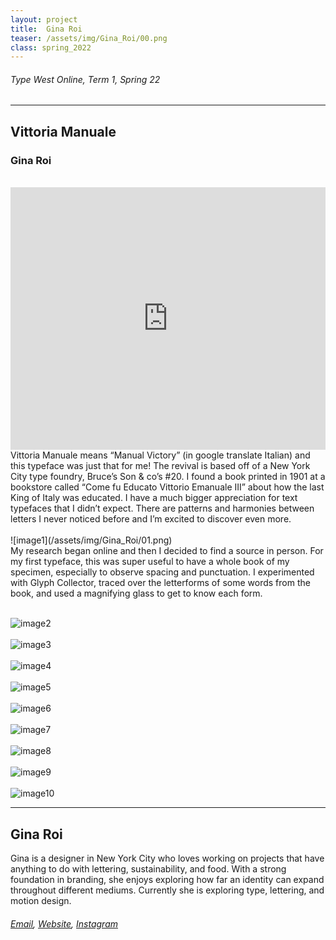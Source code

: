 ```yaml
---
layout: project
title:  Gina Roi
teaser: /assets/img/Gina_Roi/00.png
class: spring_2022
---
```

###### Type West Online, Term 1, Spring 22 ######
---
## Vittoria Manuale ##
### Gina Roi ###
<br>
<iframe width="100%" height="420" src="https://www.youtube.com/embed/55JRKd4jKvw?rel=0&modestbranding=1&autohide=1&controls=1&showinfo=0&showtitle=0" title="YouTube video player" frameborder="0" allow="accelerometer; autoplay; clipboard-write; encrypted-media; gyroscope; picture-in-picture" allowfullscreen></iframe>
<br>
Vittoria Manuale means “Manual Victory” (in google translate Italian) and this typeface was just that for me! The revival is based off of a New York City type foundry, Bruce’s Son & co’s #20. I found a book printed in 1901 at a bookstore called “Come fu Educato Vittorio Emanuale III” about how the last King of Italy was educated. I have a much bigger appreciation for text typefaces that I didn’t expect. There are patterns and harmonies between letters I never noticed before and I’m excited to discover even more.
<br><br>
![image1](/assets/img/Gina_Roi/01.png)
<br>
My research began online and then I decided to find a source in person. For my first typeface, this was super useful to have a whole book of my specimen, especially to observe spacing and punctuation. I experimented with Glyph Collector, traced over the letterforms of some words from the book, and used a magnifying glass to get to know each form.
<br><br>

![image2](/assets/img/Gina_Roi/02.png)
<br><br>
![image3](/assets/img/Gina_Roi/03.png)
<br><br>
![image4](/assets/img/Gina_Roi/04.png)
<br><br>
![image5](/assets/img/Gina_Roi/05.png)
<br><br>
![image6](/assets/img/Gina_Roi/06.png)
<br><br>
![image7](/assets/img/Gina_Roi/07.png)
<br><br>
![image8](/assets/img/Gina_Roi/08.png)
<br><br>
![image9](/assets/img/Gina_Roi/09.png)
<br><br>
![image10](/assets/img/Gina_Roi/10.png)

---
## Gina Roi ##
Gina is a designer in New York City who loves working on projects that have anything to do with lettering, sustainability, and food. With a strong foundation in branding, she enjoys exploring how far an identity can expand throughout different mediums. Currently she is exploring type, lettering, and motion design.
<br>
###### [Email](mailto:iamginaroi@gmail.com), [Website](http://ginaroi.com), [Instagram](https://www.instagram.com/typegina/) ######
